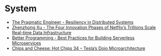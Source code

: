 # System

- [The Pragmatic Engineer - Resiliency in Distributed Systems](https://blog.pragmaticengineer.com/resiliency-in-distributed-systems/)
- [Zhenzhong Xu - The Four Innovation Phases of Netflix’s Trillions Scale Real-time Data Infrastructure](https://zhenzhongxu.com/the-four-innovation-phases-of-netflixs-trillions-scale-real-time-data-infrastructure-2370938d7f01)
- [Better Programming - Best Practices for Building Serverless Microservices](https://betterprogramming.pub/best-practices-for-building-serverless-microservices-a30d5108900a)
- [Chips and Cheese: Hot Chips 34 – Tesla’s Dojo Microarchitecture](https://chipsandcheese.com/2022/09/01/hot-chips-34-teslas-dojo-microarchitecture/)

&nbsp;
